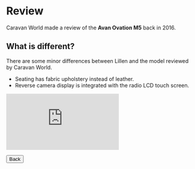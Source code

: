 <link href="../styles/custom.css" rel="stylesheet" />

# Review
Caravan World made a review of the **Avan Ovation M5** back in 2016. 

## What is different?
There are some minor differences between Lillen and the model reviewed by Caravan World.
- Seating has fabric upholstery instead of leather.
- Reverse camera display is integrated with the radio LCD touch screen.

<div class="iframeVideo">
<iframe src="https://www.youtube.com/embed/6hEe1ch2wfs"
frameborder="0" 
allow="accelerometer; autoplay; clipboard-write; encrypted-media; gyroscope; picture-in-picture" allowfullscreen>
</iframe>
</div>

<a href="/#reviews"><button class="nav-button"><i class="arrow arrow-left"></i> Back</button></a>